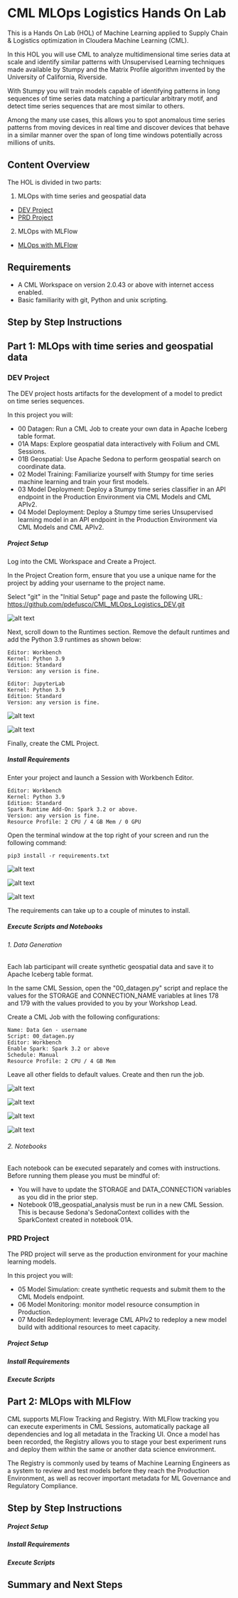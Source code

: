 # CML MLOps Logistics Hands On Lab

This is a Hands On Lab (HOL) of Machine Learning applied to Supply Chain & Logistics optimization in Cloudera Machine Learning (CML).

In this HOL you will use CML to analyze multidimensional time series data at scale and identify similar patterns with Unsupervised Learning techniques made available by Stumpy and the Matrix Profile algorithm invented by the University of California, Riverside.

With Stumpy you will train models capable of identifying patterns in long sequences of time series data matching a particular arbitrary motif, and detect time series sequences that are most similar to others.

Among the many use cases, this allows you to spot anomalous time series patterns from moving devices in real time and discover devices that behave in a similar manner over the span of long time windows potentially across millions of units.

## Content Overview

The HOL is divided in two parts:

1. MLOps with time series and geospatial data
  - [DEV Project](https://github.com/pdefusco/CML_MLOps_Logistics_DEV)
  - [PRD Project](https://github.com/pdefusco/CML_MLOps_Logistics_PRD)

2. MLOps with MLFlow
  - [MLOps with MLFlow](https://github.com/pdefusco/CML_MLOps_Logistics_Mlflow)

## Requirements

* A CML Workspace on version 2.0.43 or above with internet access enabled.
* Basic familiarity with git, Python and unix scripting.

## Step by Step Instructions

## Part 1: MLOps with time series and geospatial data

### DEV Project

The DEV project hosts artifacts for the development of a model to predict on time series sequences.

In this project you will:

  * 00 Datagen: Run a CML Job to create your own data in Apache Iceberg table format.
  * 01A Maps: Explore geospatial data interactively with Folium and CML Sessions.
  * 01B Geospatial: Use Apache Sedona to perform geospatial search on coordinate data.
  * 02 Model Training: Familiarize yourself with Stumpy for time series machine learning and train your first models.
  * 03 Model Deployment: Deploy a Stumpy time series classifier in an API endpoint in the Production Environment via CML Models and CML APIv2.
  * 04 Model Deployment: Deploy a Stumpy time series Unsupervised learning model in an API endpoint in the Production Environment via CML Models and CML APIv2.

##### Project Setup

Log into the CML Workspace and Create a Project.

In the Project Creation form, ensure that you use a unique name for the project by adding your username to the project name.

Select "git" in the "Initial Setup" page and paste the following URL: https://github.com/pdefusco/CML_MLOps_Logistics_DEV.git

![alt text](img/logistics1.png)

Next, scroll down to the Runtimes section. Remove the default runtimes and add the Python 3.9 runtimes as shown below:

```
Editor: Workbench
Kernel: Python 3.9
Edition: Standard
Version: any version is fine.
```

```
Editor: JupyterLab
Kernel: Python 3.9
Edition: Standard
Version: any version is fine.
```

![alt text](img/logistics2.png)

![alt text](img/logistics3.png)

Finally, create the CML Project.

##### Install Requirements

Enter your project and launch a Session with Workbench Editor.

```
Editor: Workbench
Kernel: Python 3.9
Edition: Standard
Spark Runtime Add-On: Spark 3.2 or above.
Version: any version is fine.
Resource Profile: 2 CPU / 4 GB Mem / 0 GPU
```

Open the terminal window at the top right of your screen and run the following command:

```
pip3 install -r requirements.txt
```

![alt text](img/logistics4.png)

![alt text](img/logistics5.png)

![alt text](img/logistics6.png)

The requirements can take up to a couple of minutes to install.

##### Execute Scripts and Notebooks

###### 1. Data Generation

Each lab participant will create synthetic geospatial data and save it to Apache Iceberg table format.

In the same CML Session, open the "00_datagen.py" script and replace the values for the STORAGE and CONNECTION_NAME variables at lines 178 and 179 with the values provided to you by your Workshop Lead.

Create a CML Job with the following configurations:

```
Name: Data Gen - username
Script: 00_datagen.py
Editor: Workbench
Enable Spark: Spark 3.2 or above
Schedule: Manual
Resource Profile: 2 CPU / 4 GB Mem
```

Leave all other fields to default values. Create and then run the job.

![alt text](img/logistics7.png)

![alt text](img/logistics8.png)

![alt text](img/logistics9.png)

![alt text](img/logistics10.png)

###### 2. Notebooks

Each notebook can be executed separately and comes with instructions. Before running them please you must be mindful of:

* You will have to update the STORAGE and DATA_CONNECTION variables as you did in the prior step.
* Notebook 01B_geospatial_analysis must be run in a new CML Session. This is because Sedona's SedonaContext collides with the SparkContext created in notebook 01A.


### PRD Project

The PRD project will serve as the production environment for your machine learning models.

In this project you will:

  * 05 Model Simulation: create synthetic requests and submit them to the CML Models endpoint.
  * 06 Model Monitoring: monitor model resource consumption in Production.
  * 07 Model Redeployment: leverage CML APIv2 to redeploy a new model build with additional resources to meet capacity.

##### Project Setup

##### Install Requirements

##### Execute Scripts


## Part 2: MLOps with MLFlow

CML supports MLFlow Tracking and Registry. With MLFlow tracking you can execute experiments in CML Sessions, automatically package all dependencies and log all metadata in the Tracking UI. Once a model has been recorded, the Registry allows you to stage your best experiment runs and deploy them within the same or another data science environment.

The Registry is commonly used by teams of Machine Learning Engineers as a system to review and test models before they reach the Production Environment, as well as recover important metadata for ML Governance and Regulatory Compliance.

## Step by Step Instructions

##### Project Setup

##### Install Requirements

##### Execute Scripts


## Summary and Next Steps
